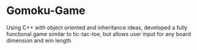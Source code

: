 # Gomoku-Game


Using C++ with object oriented and inheritance ideas, developed a fully functional game similar to tic-tac-toe, but allows user input for any board dimension and win length
